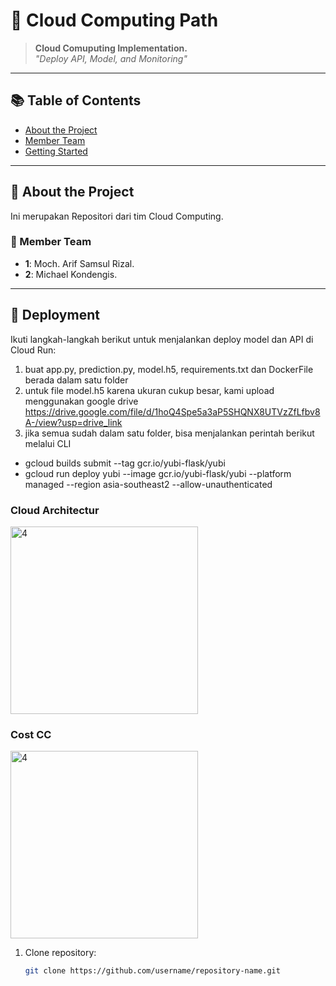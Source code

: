 # 🚀 Cloud Computing Path

> **Cloud Comuputing Implementation.**  
*"Deploy API, Model, and Monitoring"*

---

## 📚 Table of Contents

- [About the Project](#-about-the-project)
- [Member Team](#-member-team)
- [Getting Started](#-deployment)

---

## 📖 About the Project

Ini merupakan Repositori dari tim Cloud Computing.

### 🎯 Member Team
- **1**: Moch. Arif Samsul Rizal.
- **2**: Michael Kondengis.


---

## 🏁 Deployment

Ikuti langkah-langkah berikut untuk menjalankan deploy model dan API di Cloud Run:
1. buat app.py, prediction.py, model.h5, requirements.txt dan DockerFile berada dalam satu folder
2. untuk file model.h5 karena ukuran cukup besar, kami upload menggunakan google drive
   https://drive.google.com/file/d/1hoQ4Spe5a3aP5SHQNX8UTVzZfLfbv8A-/view?usp=drive_link
4. jika semua sudah dalam satu folder, bisa menjalankan perintah berikut melalui CLI
- gcloud builds submit --tag gcr.io/yubi-flask/yubi
- gcloud run deploy yubi --image gcr.io/yubi-flask/yubi --platform managed --region asia-southeast2 --allow-unauthenticated

### Cloud Architectur
<img src="https://drive.google.com/uc?export=view&id=1cQDLkwkhwmWPQhWdv0AAGWR_iqI7-5VY" alt="4" width="auto" height="300">

### Cost CC
<img src="https://drive.google.com/uc?export=view&id=1StBYjmQ2IdpBlHMvN3o7uw0mhVZIXf0D" alt="4" width="auto" height="300">


1. Clone repository:
   ```bash
   git clone https://github.com/username/repository-name.git
